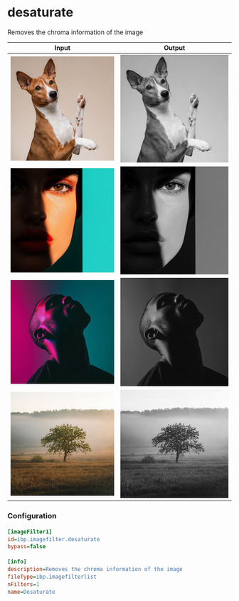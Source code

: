 # desaturate

Removes the chroma information of the image

| Input | Output |
|--------|--------|
| ![dog](../assets/img_in/dog.jpg) | ![dog_desaturate](../assets/img_out/dog_desaturate.jpg) |
| ![female](../assets/img_in/female.jpg) | ![female_desaturate](../assets/img_out/female_desaturate.jpg) |
| ![male](../assets/img_in/male.jpg) | ![male_desaturate](../assets/img_out/male_desaturate.jpg) |
| ![tree](../assets/img_in/tree.jpg) | ![tree_desaturate](../assets/img_out/tree_desaturate.jpg) |

### Configuration

```ini
[imageFilter1]
id=ibp.imagefilter.desaturate
bypass=false

[info]
description=Removes the chroma information of the image
fileType=ibp.imagefilterlist
nFilters=1
name=Desaturate


```
